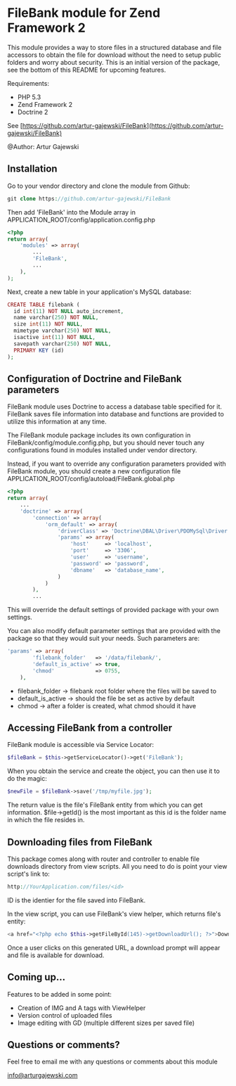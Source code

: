 # FileBank module for Zend Framework 2

This module provides a way to store files in a structured database and file accessors to obtain the file for download without
the need to setup public folders and worry about security. This is an initial version of the package, see the bottom of this README
for upcoming features.

Requirements:

- PHP 5.3
- Zend Framework 2
- Doctrine 2

See [https://github.com/artur-gajewski/FileBank](https://github.com/artur-gajewski/FileBank)

@Author: Artur Gajewski


## Installation

Go to your vendor directory and clone the module from Github:

```php
git clone https://github.com/artur-gajewski/FileBank
```

Then add 'FileBank' into the Module array in APPLICATION_ROOT/config/application.config.php

```php
<?php
return array(
    'modules' => array(
        ...
        'FileBank',
        ...
    ),
);
```
Next, create a new table in your application's MySQL database:

```php
CREATE TABLE filebank (
  id int(11) NOT NULL auto_increment,
  name varchar(250) NOT NULL,
  size int(11) NOT NULL,
  mimetype varchar(250) NOT NULL,
  isactive int(11) NOT NULL,
  savepath varchar(250) NOT NULL,
  PRIMARY KEY (id)
);
```


## Configuration of Doctrine and FileBank parameters

FileBank module uses Doctrine to access a database table specified for it. FileBank saves file information into database and functions are provided to utilize this information at any time.

The FileBank module package includes its own configuration in FileBank/config/module.config.php, but you should never touch any configurations found in modules installed under vendor directory.

Instead, if you want to override any configuration parameters provided with FileBank module, you should create a new configuration file APPLICATION_ROOT/config/autoload/FileBank.global.php

```php
<?php
return array(
    ...
    'doctrine' => array(
        'connection' => array(
            'orm_default' => array(
                'driverClass' => 'Doctrine\DBAL\Driver\PDOMySql\Driver',
                'params' => array(
                    'host'     => 'localhost',
                    'port'     => '3306',
                    'user'     => 'username',
                    'password' => 'password',
                    'dbname'   => 'database_name',
                )
            )
        ),
        ...
```

This will override the default settings of provided package with your own settings.

You can also modify default parameter settings that are provided with the package
so that they would suit your needs. Such parameters are:

```php
'params' => array(
        'filebank_folder'   => '/data/filebank/', 
        'default_is_active' => true,
        'chmod'             => 0755,
    ),
```

- filebank_folder   -> filebank root folder where the files will be saved to
- default_is_active -> should the file be set as active by default
- chmod             -> after a folder is created, what chmod should it have


## Accessing FileBank from a controller

FileBank module is accessible via Service Locator:

```php
$fileBank = $this->getServiceLocator()->get('FileBank');
```

When you obtain the service and create the object, you can then use it to do the magic:

```php
$newFile = $fileBank->save('/tmp/myfile.jpg');
```

The return value is the file's FileBank entity from which you can get information. $file->getId() is the most important
as this id is the folder name in which the file resides in.

## Downloading files from FileBank

This package comes along with router and controller to enable file downloads directory from view scripts. All
you need to do is point your view script's link to:

```php
http://YourApplication.com/files/<id>
```
ID is the identier for the file saved into FileBank.

In the view script, you can use FileBank's view helper, which returns file's entity:

```php
<a href="<?php echo $this->getFileById(145)->getDownloadUrl(); ?>">Download <?php echo $this->getFileById(145)->getName(); ?></a>
```

Once a user clicks on this generated URL, a download prompt will appear and file is available for download.


## Coming up...

Features to be added in some point:

- Creation of IMG and A tags with ViewHelper
- Version control of uploaded files
- Image editing with GD (multiple different sizes per saved file)


## Questions or comments?

Feel free to email me with any questions or comments about this module

[info@arturgajewski.com](mailto:info@arturgajewski.com)